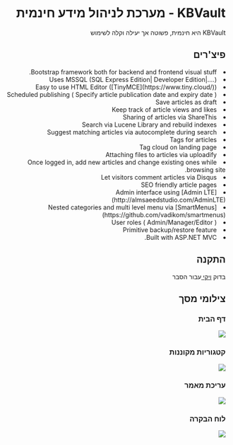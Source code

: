 <div dir=rtl>
 <h1> KBVault - מערכת לניהול מידע חינמית </h1>
 KBVault היא חינמית, פשוטה אך יעילה וקלה לשימוש
 
 <h2> פיצ'רים </h2>
 <li> Bootstrap framework both for backend and frontend visual stuff.
 <li> Uses MSSQL (SQL Express Edition| Developer Edition|....)
 <li> Easy to use HTML Editor ([TinyMCE](https://www.tiny.cloud/))
 <li> Scheduled publishing ( Specify article publication date and expiry date )
 <li> Save articles as draft
 <li> Keep track of article views and likes
 <li> Sharing of articles via ShareThis
 <li> Search via Lucene Library and rebuild indexes
 <li> Suggest matching articles via autocomplete during search
 <li> Tags for articles
 <li> Tag cloud on landing page
 <li> Attaching files to articles via uploadify
 <li> Once logged in, add new articles and change existing ones while browsing site.
 <li> Let visitors comment articles via Disqus
 <li> SEO friendly article pages
 <li> Admin interface using [Admin LTE](http://almsaeedstudio.com/AdminLTE)
 <li> Nested categories and multi level menu via [SmartMenus](https://github.com/vadikom/smartmenus)
 <li> User roles ( Admin/Manager/Editor )
 <li> Primitive backup/restore feature 
 <li> Built with ASP.NET MVC.

<h2> התקנה </h2>
בדוק <a href="https://github.com/BuStRaMa/Hebrew.kbvault/wiki"> ויקי </a> עבור הסבר

<h2> צילומי מסך </h2>

<h3> דף הבית </h3>
<img src="https://i.imgur.com/nsBLGDz.png" />

<h3> קטגוריות מקוננות </h3>
<img src="https://i.imgur.com/kBk3h1t.png" />
 
 <h3> עריכת מאמר </h3>
  <img src="https://i.imgur.com/MAnhT3G.png" />
 
 <h3> לוח הבקרה </h3>
<img src="https://i.imgur.com/6OnZ5jy.png" />
</div>
